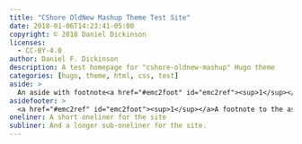 ```yaml
---
title: "CShore OldNew Mashup Theme Test Site"
date: 2018-01-06T14:23:41-05:00
copyright: © 2018 Daniel Dickinson
licenses:
  - CC-BY-4.0
author: Daniel F. Dickinson
description: A test homepage for "cshore-oldnew-mashup" Hugo theme
categories: [hugo, theme, html, css, test]
aside: >
  An aside with footnote<a href="#emc2foot" id="emc2ref"><sup>1</sup></a>.  Having an aside is optional.  Handy for a  quirky comment on a personal site.
asidefooter: >
  <a href="#emc2ref" id="emc2foot"><sup>1</sup></a>A footnote to the aside.  Using a footnote to the aside is optional.
oneliner: A short oneliner for the site
subliner: And a longer sub-oneliner for the site.
---
```

